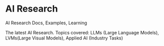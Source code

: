 # AI Research
AI Research Docs, Examples, Learning

The latest AI Research.
Topics covered: LLMs (Large Language Models), LVMs(Large Visual Models), Applied AI (Industry Tasks)
